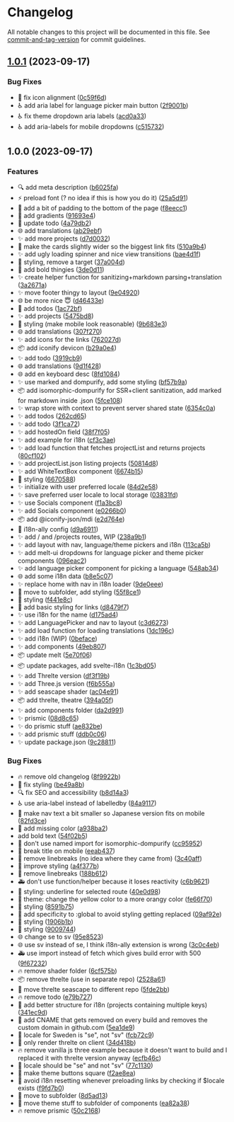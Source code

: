 # Changelog

All notable changes to this project will be documented in this file. See [commit-and-tag-version](https://github.com/absolute-version/commit-and-tag-version) for commit guidelines.

## [1.0.1](https://github.com/henrikvilhelmberglund/henrikvilhelmberglund.github.io/compare/v1.0.0...v1.0.1) (2023-09-17)


### Bug Fixes

* :lipstick: fix icon alignment ([0c59f6d](https://github.com/henrikvilhelmberglund/henrikvilhelmberglund.github.io/commit/0c59f6db1758df827cc761d588a7799b709d3e73))
* :wheelchair: add aria label for language picker main  button ([2f9001b](https://github.com/henrikvilhelmberglund/henrikvilhelmberglund.github.io/commit/2f9001ba931fc491be541b0ba4adab0f4fa7645e))
* :wheelchair: fix theme dropdown aria labels ([acd0a33](https://github.com/henrikvilhelmberglund/henrikvilhelmberglund.github.io/commit/acd0a33ca7e402894c7c43e45d9c8b97762bc55c))
* :wheelchair: add aria-labels for mobile dropdowns ([c515732](https://github.com/henrikvilhelmberglund/henrikvilhelmberglund.github.io/commit/c51573211bf1ddabf3bb59ef92060caba299a7c8))

## 1.0.0 (2023-09-17)


### Features

* :mag: add meta description ([b6025fa](https://github.com/henrikvilhelmberglund/henrikvilhelmberglund.github.io/commit/b6025fa50c5aeeca81617ed06a8f92301df5def9))
* :zap: preload font (? no idea if this is how you do it) ([25a5d91](https://github.com/henrikvilhelmberglund/henrikvilhelmberglund.github.io/commit/25a5d9145b54765c54d2392853c42f660f061b42))
* :lipstick: add a bit of padding to the bottom of the page ([f8eecc1](https://github.com/henrikvilhelmberglund/henrikvilhelmberglund.github.io/commit/f8eecc1a6a32ead483fcf2fc7214f808173f7216))
* :lipstick: add gradients ([91693e4](https://github.com/henrikvilhelmberglund/henrikvilhelmberglund.github.io/commit/91693e4a9bd34e3562cfc5c024dffa7c0ae24938))
* :memo: update todo ([4a79db2](https://github.com/henrikvilhelmberglund/henrikvilhelmberglund.github.io/commit/4a79db2079eb737441fbf8c973904998cee07fb5))
* :globe_with_meridians: add translations ([ab29ebf](https://github.com/henrikvilhelmberglund/henrikvilhelmberglund.github.io/commit/ab29ebf2782c99df5237fe00c79cb72bff7f5a9a))
* :sparkles: add more projects ([d7d0032](https://github.com/henrikvilhelmberglund/henrikvilhelmberglund.github.io/commit/d7d0032aa07fb5a931f22e77baa4c0781e9c9183))
* :lipstick: make the cards slightly wider so the biggest link fits ([510a9b4](https://github.com/henrikvilhelmberglund/henrikvilhelmberglund.github.io/commit/510a9b496fa95c76b75ba698bb5a57a0b3c3520d))
* :sparkles: add ugly loading spinner and nice view transitions ([bae4d1f](https://github.com/henrikvilhelmberglund/henrikvilhelmberglund.github.io/commit/bae4d1f866ee3749aa25fcad9ac6f1cd242fa79b))
* :lipstick: styling, remove a target ([37a004d](https://github.com/henrikvilhelmberglund/henrikvilhelmberglund.github.io/commit/37a004dfe7b5389e23ef53c72adb77fc5fcb1f10))
* :art: add bold thingies ([3de0d11](https://github.com/henrikvilhelmberglund/henrikvilhelmberglund.github.io/commit/3de0d1172118442cdf05666e42a2cdebbc0b962f))
* :sparkles: create helper function for sanitizing+markdown parsing+translation ([3a2671a](https://github.com/henrikvilhelmberglund/henrikvilhelmberglund.github.io/commit/3a2671ad96e7280507615187f43d475fca3a2303))
* :sparkles: move footer thingy to layout ([9e04920](https://github.com/henrikvilhelmberglund/henrikvilhelmberglund.github.io/commit/9e049208ca58f223965012222e935255e3a203ff))
* :globe_with_meridians: be more nice 😇 ([d46433e](https://github.com/henrikvilhelmberglund/henrikvilhelmberglund.github.io/commit/d46433e6ac2a290be85332084d127b1783ec496d))
* :memo: add todos ([1ac72bf](https://github.com/henrikvilhelmberglund/henrikvilhelmberglund.github.io/commit/1ac72bffaab959179bb87f817510a29950268fcf))
* :sparkles: add projects ([5475bd8](https://github.com/henrikvilhelmberglund/henrikvilhelmberglund.github.io/commit/5475bd86b43107abeac729edd7defc649647b030))
* :lipstick: styling (make mobile look reasonable) ([9b683e3](https://github.com/henrikvilhelmberglund/henrikvilhelmberglund.github.io/commit/9b683e391ceb7d7c4d51aed71bf52008a34fcc87))
* :globe_with_meridians: add translations ([307f270](https://github.com/henrikvilhelmberglund/henrikvilhelmberglund.github.io/commit/307f270a691184d991025bf146b60a2797d3de2c))
* :sparkles: add icons for the links ([762027d](https://github.com/henrikvilhelmberglund/henrikvilhelmberglund.github.io/commit/762027dc587418015d7a5447d6712b7b6d697ff2))
* :package: add iconify devicon ([b29a0e4](https://github.com/henrikvilhelmberglund/henrikvilhelmberglund.github.io/commit/b29a0e49113bff19fec9ee4f71d6d70490f93b9e))
* :sparkles: add todo ([3919cb9](https://github.com/henrikvilhelmberglund/henrikvilhelmberglund.github.io/commit/3919cb94f756b96552baa5d4ac5f0063d08449dc))
* :globe_with_meridians: add translations ([9d1f428](https://github.com/henrikvilhelmberglund/henrikvilhelmberglund.github.io/commit/9d1f428177fdb427118b9e3c727582d6d7b6c489))
* :globe_with_meridians: add en keyboard desc ([8fd1084](https://github.com/henrikvilhelmberglund/henrikvilhelmberglund.github.io/commit/8fd1084fdfc47744d1fe6bb985af6fc2ec4ec021))
* :sparkles: use marked and dompurify, add some styling ([bf57b9a](https://github.com/henrikvilhelmberglund/henrikvilhelmberglund.github.io/commit/bf57b9a703e455bacbe24073ffc71f0458a5400a))
* :package: add isomorphic-dompurify for SSR+client sanitization, add marked for markdown inside .json ([5fce108](https://github.com/henrikvilhelmberglund/henrikvilhelmberglund.github.io/commit/5fce108a4229efc6f869631420f1929b64963907))
* :sparkles: wrap store with context to prevent server shared state ([6354c0a](https://github.com/henrikvilhelmberglund/henrikvilhelmberglund.github.io/commit/6354c0afa5031b206581cbf49ae3a63051f7f634))
* :sparkles: add todos ([262cd65](https://github.com/henrikvilhelmberglund/henrikvilhelmberglund.github.io/commit/262cd65debe376a4ecf356dcb4ae61e4163d3fbc))
* :sparkles: add todo ([3f1ca72](https://github.com/henrikvilhelmberglund/henrikvilhelmberglund.github.io/commit/3f1ca72efed4aa9c984ff27a0169febc04a78d92))
* :sparkles: add hostedOn field ([38f7f05](https://github.com/henrikvilhelmberglund/henrikvilhelmberglund.github.io/commit/38f7f059f66ace56ea986ab3a7eda311915224c0))
* :sparkles: add example for i18n ([cf3c3ae](https://github.com/henrikvilhelmberglund/henrikvilhelmberglund.github.io/commit/cf3c3ae0b680683199fe28c3fa1093f460257b6f))
* :sparkles: add load function that fetches projectList and returns projects ([80cf102](https://github.com/henrikvilhelmberglund/henrikvilhelmberglund.github.io/commit/80cf10207d729d362ff156774567e7a845e48685))
* :sparkles: add projectList.json listing projects ([50814d8](https://github.com/henrikvilhelmberglund/henrikvilhelmberglund.github.io/commit/50814d8992b3d22c73744abbd0cf134d7723aa14))
* :sparkles: add WhiteTextBox component ([6674b15](https://github.com/henrikvilhelmberglund/henrikvilhelmberglund.github.io/commit/6674b15506c9abea1fc863ab64a51538359ab497))
* :lipstick: styling ([6670588](https://github.com/henrikvilhelmberglund/henrikvilhelmberglund.github.io/commit/6670588bb13f635db74d0567bff4224adc7567bb))
* :sparkles: initialize with user preferred locale ([84d2e58](https://github.com/henrikvilhelmberglund/henrikvilhelmberglund.github.io/commit/84d2e5848e2ed30371c40ebb06db79df5b55fe0e))
* :sparkles: save preferred user locale to local storage ([03831fd](https://github.com/henrikvilhelmberglund/henrikvilhelmberglund.github.io/commit/03831fd4e4840d66bd689112248edb238fb354f4))
* :sparkles: use Socials component ([f1a3bc8](https://github.com/henrikvilhelmberglund/henrikvilhelmberglund.github.io/commit/f1a3bc819555711bdbaac0c66d8641a5bb11f903))
* :sparkles: add Socials component ([e0266b0](https://github.com/henrikvilhelmberglund/henrikvilhelmberglund.github.io/commit/e0266b0f4e9fd40fb09da1825de7be738e39dd07))
* :package: add @iconify-json/mdi ([e2d764e](https://github.com/henrikvilhelmberglund/henrikvilhelmberglund.github.io/commit/e2d764e89a2656da18d267b73b74b8d3ac91ee28))
* :wrench: i18n-ally config ([d9a6911](https://github.com/henrikvilhelmberglund/henrikvilhelmberglund.github.io/commit/d9a6911fecab7b8b91ddfff54ae459c177b48f78))
* :sparkles: add / and /projects routes, WIP ([238a9b1](https://github.com/henrikvilhelmberglund/henrikvilhelmberglund.github.io/commit/238a9b1c2bffc21d5ba73ef55f260ea09b1c26cd))
* :sparkles: add layout with nav, language/theme pickers and i18n ([113ca5b](https://github.com/henrikvilhelmberglund/henrikvilhelmberglund.github.io/commit/113ca5bf9576f67be37f0d79f3bd47132ab463cd))
* :sparkles: add melt-ui dropdowns for language picker and theme picker components ([096eac2](https://github.com/henrikvilhelmberglund/henrikvilhelmberglund.github.io/commit/096eac2d1f4bb90735b52a5a12c17de8177767cc))
* :sparkles: add language picker component for picking a language ([548ab34](https://github.com/henrikvilhelmberglund/henrikvilhelmberglund.github.io/commit/548ab348ef1873b9812e77ab340ba122162746fe))
* :globe_with_meridians: add some i18n data ([b8e5c07](https://github.com/henrikvilhelmberglund/henrikvilhelmberglund.github.io/commit/b8e5c07a0a06e38af624689ab4b81b7fd09dee36))
* :sparkles: replace home with nav in i18n loader ([9de0eee](https://github.com/henrikvilhelmberglund/henrikvilhelmberglund.github.io/commit/9de0eee796512daeff8e3b42617bb133534ae170))
* :art: move to subfolder, add styling ([55f8ce1](https://github.com/henrikvilhelmberglund/henrikvilhelmberglund.github.io/commit/55f8ce16cf59568709da0d9dce7a3ffee8c38fbb))
* :lipstick: styling ([f441e8c](https://github.com/henrikvilhelmberglund/henrikvilhelmberglund.github.io/commit/f441e8c7b15de11610705e05b32006ad07fbd127))
* :lipstick: add basic styling for links ([d8479f7](https://github.com/henrikvilhelmberglund/henrikvilhelmberglund.github.io/commit/d8479f7df8535ab1763b3c09663bd90071075aa6))
* :sparkles: use i18n for the name ([d175ad4](https://github.com/henrikvilhelmberglund/henrikvilhelmberglund.github.io/commit/d175ad467fc42c6834ae8d7db9afab35195b532c))
* :sparkles: add LanguagePicker and nav to layout ([c3d6273](https://github.com/henrikvilhelmberglund/henrikvilhelmberglund.github.io/commit/c3d62732867e489cec85598855cba8ce8b6a2164))
* :sparkles: add load function for loading translations ([1dc196c](https://github.com/henrikvilhelmberglund/henrikvilhelmberglund.github.io/commit/1dc196c6cf1f5e67201592d807a14c3f8dc97df5))
* :sparkles: add i18n (WIP) ([0beface](https://github.com/henrikvilhelmberglund/henrikvilhelmberglund.github.io/commit/0beface7c157970e9004aca32630909c4a54a11e))
* :sparkles: add components ([49eb807](https://github.com/henrikvilhelmberglund/henrikvilhelmberglund.github.io/commit/49eb8073fe9a16b3ea97f687dcff7a3c03814f52))
* :package: update melt ([5e70f06](https://github.com/henrikvilhelmberglund/henrikvilhelmberglund.github.io/commit/5e70f06fce0b202fed7267febeedd6e32fe583c9))
* :package: update packages, add svelte-i18n ([1c3bd05](https://github.com/henrikvilhelmberglund/henrikvilhelmberglund.github.io/commit/1c3bd05e2470e1fe305bae0d16d0c21535569905))
* :sparkles: add Threlte version ([df3f19b](https://github.com/henrikvilhelmberglund/henrikvilhelmberglund.github.io/commit/df3f19b027393ee805845ec35e1f77784ef41733))
* :sparkles: add Three.js version ([f6b555a](https://github.com/henrikvilhelmberglund/henrikvilhelmberglund.github.io/commit/f6b555a6a9daf936a1b61c5326496d9141ab5ff2))
* :sparkles: add seascape shader ([ac04e91](https://github.com/henrikvilhelmberglund/henrikvilhelmberglund.github.io/commit/ac04e915fc02c17e7d6777cd5569e09e20fa0b1b))
* :package: add threlte, theatre ([394a05f](https://github.com/henrikvilhelmberglund/henrikvilhelmberglund.github.io/commit/394a05fa36ed3ae6f06084bd0724cd5d0bc7bd72))
* :sparkles: add components folder ([da2d991](https://github.com/henrikvilhelmberglund/henrikvilhelmberglund.github.io/commit/da2d99164c51c560fc97cbd9784b1a0e91c1263b))
* :sparkles: prismic ([08d8c65](https://github.com/henrikvilhelmberglund/henrikvilhelmberglund.github.io/commit/08d8c65d3a8a2d9860068105b79f2a2986984995))
* :sparkles: do prismic stuff ([ae832be](https://github.com/henrikvilhelmberglund/henrikvilhelmberglund.github.io/commit/ae832be7ae7d1d59a68716462ee6c924c52dc12c))
* :sparkles: add prismic stuff ([ddb0c06](https://github.com/henrikvilhelmberglund/henrikvilhelmberglund.github.io/commit/ddb0c069ba80047825a43151c0e76aee92c4a2d0))
* :sparkles: update package.json ([9c28811](https://github.com/henrikvilhelmberglund/henrikvilhelmberglund.github.io/commit/9c288116d4306aa9cc94fbc8dc97dc50a7a6c5c9))


### Bug Fixes

* :fire: remove old changelog ([8f9922b](https://github.com/henrikvilhelmberglund/henrikvilhelmberglund.github.io/commit/8f9922be83190b7686a5d12b3e9d6e8907b96463))
* :lipstick: fix styling ([be49a8b](https://github.com/henrikvilhelmberglund/henrikvilhelmberglund.github.io/commit/be49a8b46c902514954953d693f245fc19dda033))
* :mag: fix SEO and accessibility ([b8d14a3](https://github.com/henrikvilhelmberglund/henrikvilhelmberglund.github.io/commit/b8d14a355f74ebb02ec226fd2dbbb4b178918ff4))
* :wheelchair: use aria-label instead of labelledby ([84a9117](https://github.com/henrikvilhelmberglund/henrikvilhelmberglund.github.io/commit/84a91171087e65f2dd5382335b4c9340ad74d7c9))
* :lipstick: make nav text a bit smaller so Japanese version fits on mobile ([82fd3ce](https://github.com/henrikvilhelmberglund/henrikvilhelmberglund.github.io/commit/82fd3ce3a91eb048b6f47c80a820250dd1f148a5))
* :bug: add missing color ([a938ba2](https://github.com/henrikvilhelmberglund/henrikvilhelmberglund.github.io/commit/a938ba2b2a12a62758074e14f69566d07e1dc5b5))
* add bold text ([54f02b5](https://github.com/henrikvilhelmberglund/henrikvilhelmberglund.github.io/commit/54f02b53aa19e71353138b4e26ca3beb6045c36e))
* :bug: don't use named import for isomorphic-dompurify ([cc95952](https://github.com/henrikvilhelmberglund/henrikvilhelmberglund.github.io/commit/cc9595290591885843a5d538de7ce575584c35db))
* :lipstick: break title on mobile ([eeab437](https://github.com/henrikvilhelmberglund/henrikvilhelmberglund.github.io/commit/eeab43766a2c7aeab4d181c624de745b657dec43))
* :art: remove linebreaks (no idea where they came from) ([3c40aff](https://github.com/henrikvilhelmberglund/henrikvilhelmberglund.github.io/commit/3c40aff3f7b3f4f34e21908f3b46c00565fd774b))
* :lipstick: improve styling ([a4f377b](https://github.com/henrikvilhelmberglund/henrikvilhelmberglund.github.io/commit/a4f377b6cffc383ae17c203381c2a703a5aedac5))
* :bug: remove linebreaks ([188b612](https://github.com/henrikvilhelmberglund/henrikvilhelmberglund.github.io/commit/188b6124ced146a1e158618f7b04f56d065f6459))
* :ambulance: don't use function/helper because it loses reactivity ([c6b9621](https://github.com/henrikvilhelmberglund/henrikvilhelmberglund.github.io/commit/c6b962125ed9ae7b0eef8fa5c81a02fb082c8f2e))
* :lipstick: styling: underline for selected route ([40e0d98](https://github.com/henrikvilhelmberglund/henrikvilhelmberglund.github.io/commit/40e0d98c87a65e130ddd6fa37f2d3bf60f5f54eb))
* :lipstick: theme: change the yellow color to a more orangy color ([fe66f70](https://github.com/henrikvilhelmberglund/henrikvilhelmberglund.github.io/commit/fe66f701ccfd32e89f387b10111773892f190b22))
* :lipstick: styling ([8591b75](https://github.com/henrikvilhelmberglund/henrikvilhelmberglund.github.io/commit/8591b75eed6582498a485748a4dbe744507fbbc2))
* :lipstick: add specificity to :global to avoid <a> styling getting replaced ([09af92e](https://github.com/henrikvilhelmberglund/henrikvilhelmberglund.github.io/commit/09af92e02df78ab81b04be93913979159aa247bf))
* :lipstick: styling ([1906b1b](https://github.com/henrikvilhelmberglund/henrikvilhelmberglund.github.io/commit/1906b1bb4d3f8fb80c8138939a37818ca90fcb96))
* :lipstick: styling ([9009744](https://github.com/henrikvilhelmberglund/henrikvilhelmberglund.github.io/commit/900974456c5adb1694675e795a0a96e882bee73a))
* :globe_with_meridians: change se to sv ([95e8523](https://github.com/henrikvilhelmberglund/henrikvilhelmberglund.github.io/commit/95e852306a0d9b1a9766b7ad3252c30dd6b860ae))
* :globe_with_meridians: use sv instead of se, I think i18n-ally extension is wrong ([3c0c4eb](https://github.com/henrikvilhelmberglund/henrikvilhelmberglund.github.io/commit/3c0c4eb6eb991f89bb7895cb07d668589ab9c202))
* :ambulance: use import instead of fetch which gives build error with 500 ([9f67232](https://github.com/henrikvilhelmberglund/henrikvilhelmberglund.github.io/commit/9f672324067ca122712f6a3c35916ade563f96b1))
* :fire: remove shader folder ([6cf575b](https://github.com/henrikvilhelmberglund/henrikvilhelmberglund.github.io/commit/6cf575befe711a94d16bfbf4678f24a20040fd58))
* :package: remove threlte (use in separate repo) ([2528a61](https://github.com/henrikvilhelmberglund/henrikvilhelmberglund.github.io/commit/2528a61a3850ddd4a78c56c3abdbbe9854ab5f71))
* :truck: move threlte seascape to different repo ([5fde2bb](https://github.com/henrikvilhelmberglund/henrikvilhelmberglund.github.io/commit/5fde2bbef662c9b3b3d4eb1934416d428dedd8c0))
* :fire: remove todo ([e79b727](https://github.com/henrikvilhelmberglund/henrikvilhelmberglund.github.io/commit/e79b727a1cb603d85717449828d242dbbb56b7cf))
* :art: add better structure for i18n (projects containing multiple keys) ([341ec9d](https://github.com/henrikvilhelmberglund/henrikvilhelmberglund.github.io/commit/341ec9d3cf62bbc73ebcdd783666008f5bb5ae72))
* :green_heart: add CNAME that gets removed on every build and removes the custom domain in github.com ([5ea1de9](https://github.com/henrikvilhelmberglund/henrikvilhelmberglund.github.io/commit/5ea1de963fbf5cd79073a7ede1c1e8ed59d4b3f3))
* :bug: locale for Sweden is "se", not "sv" ([fcb72c9](https://github.com/henrikvilhelmberglund/henrikvilhelmberglund.github.io/commit/fcb72c9e4f99d920c709eec0d4824d6e27f43ebc))
* :bug: only render threlte on client ([34d418b](https://github.com/henrikvilhelmberglund/henrikvilhelmberglund.github.io/commit/34d418bf6353eb6ffc458fe13f12b0d8386fdca1))
* :fire: remove vanilla js three example because it doesn't want to build and I replaced it with threlte version anyway ([ecfb46c](https://github.com/henrikvilhelmberglund/henrikvilhelmberglund.github.io/commit/ecfb46c135514703561d9643125784be39c610da))
* :bug: locale should be "se" and not "sv" ([77c1130](https://github.com/henrikvilhelmberglund/henrikvilhelmberglund.github.io/commit/77c11300c678de71f579ce269303fe7953025eca))
* :lipstick: make theme buttons square ([f2ae8ea](https://github.com/henrikvilhelmberglund/henrikvilhelmberglund.github.io/commit/f2ae8ea8454dc0bdb447764bbe87d60b95e2b2f6))
* :bug: avoid i18n resetting whenever preloading links by checking if $locale exists ([f9fd7b0](https://github.com/henrikvilhelmberglund/henrikvilhelmberglund.github.io/commit/f9fd7b0ddbfc1a20e7c1b57df2188c513ef071d6))
* :art: move to subfolder ([8d5ad13](https://github.com/henrikvilhelmberglund/henrikvilhelmberglund.github.io/commit/8d5ad138eddad9af277025571e863558e88afba8))
* :art: move theme stuff to subfolder of components ([ea82a38](https://github.com/henrikvilhelmberglund/henrikvilhelmberglund.github.io/commit/ea82a38a1290a45375bc9dde20dfac2012cf4400))
* :fire: remove prismic ([50c2168](https://github.com/henrikvilhelmberglund/henrikvilhelmberglund.github.io/commit/50c216897840108566c64bc10b10709aa57a418f))
